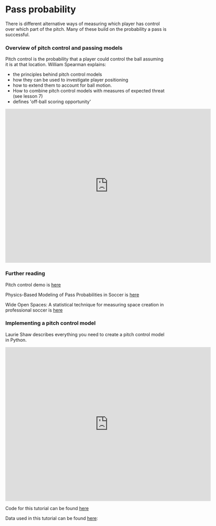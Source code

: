 Pass probability
================

There is different alternative ways of measuring which player has control over which part of the pitch. Many of
these build on the probability a pass is successful.

### Overview of pitch control and passing models

Pitch control is the probability that a player could control the ball assuming it is at that location. William Spearman explains: 
- the principles behind pitch control models 
- how they can be used to investigate player positioning
- how to extend them to account for ball motion. 
- How to combine pitch control models with measures of expected threat (see lesson 7)
- defines 'off-ball scoring opportunity'

<iframe width="640" height="480" src="https://www.youtube.com/embed/X9PrwPyolyU" title="YouTube video player" frameborder="0" allow="accelerometer; autoplay; clipboard-write; encrypted-media; gyroscope; picture-in-picture" allowfullscreen></iframe>


### Further reading

Pitch control demo is [here](https://researchgate.net/publication/334849056_Quantifying_Pitch_Control)

Physics-Based Modeling of Pass Probabilities in Soccer is [here](https://www.researchgate.net/profile/William-Spearman/publication/315166647_Physics-Based_Modeling_of_Pass_Probabilities_in_Soccer/links/58cbfca2aca272335513b33c/Physics-Based-Modeling-of-Pass-Probabilities-in-Soccer.pdf)


Wide Open Spaces: A statistical technique for measuring space creation in professional soccer is [here](http://www.lukebornn.com/papers/fernandez_ssac_2018.pdf)

### Implementing a pitch control model

Laurie Shaw describes everything you need to create a pitch control model in Python.

<iframe width="640" height="480" src="https://www.youtube.com/embed/5X1cSehLg6s" title="YouTube video player" frameborder="0" allow="accelerometer; autoplay; clipboard-write; encrypted-media; gyroscope; picture-in-picture" allowfullscreen></iframe>


Code for this tutorial can be found [here](https://github.com/Friends-of-Tracking-Data-FoTD/LaurieOnTracking)

Data used in this tutorial can be found [here](https://github.com/metrica-sports/sample-data):




